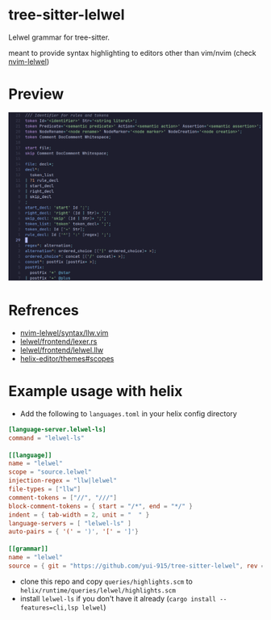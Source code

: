 # tree-sitter-lelwel
Lelwel grammar for tree-sitter.

meant to provide syntax highlighting to editors other than vim/nvim (check [nvim-lelwel](https://github.com/0x2a-42/nvim-lelwel/blob/main/syntax/llw.vim))

# Preview

![preview image](/preview.png)

# Refrences
* [nvim-lelwel/syntax/llw.vim](https://github.com/0x2a-42/nvim-lelwel/blob/main/syntax/llw.vim)
* [lelwel/frontend/lexer.rs](https://github.com/0x2a-42/lelwel/blob/main/src/frontend/lexer.rs)
* [lelwel/frontend/lelwel.llw](https://github.com/0x2a-42/lelwel/blob/main/src/frontend/lelwel.llw)
* [helix-editor/themes#scopes](https://docs.helix-editor.com/themes.html#scopes)

# Example usage with helix
* Add the following to `languages.toml` in your helix config directory
```toml
[language-server.lelwel-ls]
command = "lelwel-ls"

[[language]]
name = "lelwel"
scope = "source.lelwel"
injection-regex = "llw|lelwel"
file-types = ["llw"]
comment-tokens = ["//", "///"]
block-comment-tokens = { start = "/*", end = "*/" }
indent = { tab-width = 2, unit = "  " }
language-servers = [ "lelwel-ls" ]
auto-pairs = { '(' = ')', '[' = ']'}

[[grammar]]
name = "lelwel"
source = { git = "https://github.com/yui-915/tree-sitter-lelwel", rev = "66a8881ada965a8d2347e53ccf863df52e1d3b18" }
```
* clone this repo and copy `queries/highlights.scm` to `helix/runtime/queries/lelwel/highlights.scm`
* install `lelwel-ls` if you don't have it already (`cargo install --features=cli,lsp lelwel`)




